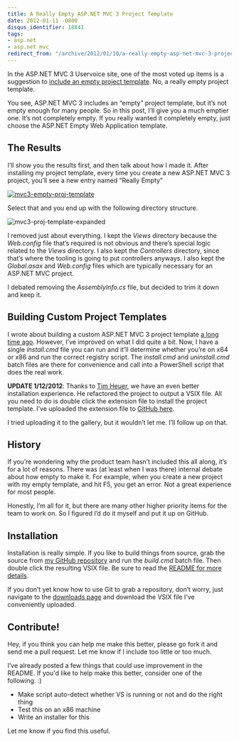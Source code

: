 ```yaml
---
title: A Really Empty ASP.NET MVC 3 Project Template
date: 2012-01-11 -0800
disqus_identifier: 18841
tags:
- asp.net
- asp.net mvc
redirect_from: "/archive/2012/01/10/a-really-empty-asp-net-mvc-3-project-template.aspx/"
---
```


In the ASP.NET MVC 3 Uservoice site, one of the most voted up items is a
suggestion to [include an empty project
template](http://aspnet.uservoice.com/forums/41201-asp-net-mvc/suggestions/2386516-the-empty-asp-net-mvc-project-template-should-be-e "Include empty project template").
No, a really empty project template.

You see, ASP.NET MVC 3 includes an “empty” project template, but it’s
not empty enough for many people. So in this post, I’ll give you a much
emptier one. It’s not completely empty. If you really wanted it
completely empty, just choose the ASP.NET Empty Web Application
template.

The Results
-----------

I’ll show you the results first, and then talk about how I made it.
After installing my project template, every time you create a new
ASP.NET MVC 3 project, you’ll see a new entry named “Really Empty”

[![mvc3-empty-proj-template](https://haacked.com/images/haacked_com/WindowsLiveWriter/A-Really-Empt.NET-MVC-3-Project-Template_E2FF/mvc3-empty-proj-template_thumb_4.png "mvc3-empty-proj-template")](https://haacked.com/images/haacked_com/WindowsLiveWriter/A-Really-Empt.NET-MVC-3-Project-Template_E2FF/mvc3-empty-proj-template_10.png)

Select that and you end up with the following directory structure.

![mvc3-proj-template-expanded](https://haacked.com/images/haacked_com/WindowsLiveWriter/A-Really-Empt.NET-MVC-3-Project-Template_E2FF/mvc3-proj-template-expanded_3.png "mvc3-proj-template-expanded")

I removed just about everything. I kept the *Views* directory because
the *Web.config* file that’s required is not obvious and there’s special
logic related to the *Views* directory. I also kept the *Controllers*
directory, since that’s where the tooling is going to put controllers
anyways. I also kept the *Global.asax* and *Web.config* files which are
typically necessary for an ASP.NET MVC project.

I debated removing the *AssemblyInfo.cs* file, but decided to trim it
down and keep it.

Building Custom Project Templates
---------------------------------

I wrote about building a custom ASP.NET MVC 3 project template [a long
time
ago](https://haacked.com/archive/2011/06/05/creating-a-custom-asp-net-mvc-project-template.aspx "Building a custom ASP.NET MVC 3 project template").
However, I’ve improved on what I did quite a bit. Now, I have a single
*install.cmd* file you can run and it’ll determine whether you’re on x64
or x86 and run the correct registry script. The *install.cmd* and
*uninstall.cmd* batch files are there for convenience and call into a
PowerShell script that does the real work.

**UPDATE 1/12/2012**: Thanks to [Tim
Heuer](http://timheuer.com/blog/ "Tim Heuer's Blog"), we have an even
better installation experience. He refactored the project to output a
VSIX file. All you need to do is double click the extension file to
install the project template. I’ve uploaded the extension file to
[GitHub
here](https://github.com/Haacked/ReallyEmptyMvc3ProjectTemplate/downloads "VSIX").

I tried uploading it to the gallery, but it wouldn’t let me. I’ll follow
up on that.

History
-------

If you’re wondering why the product team hasn’t included this all along,
it’s for a lot of reasons. There was (at least when I was there)
internal debate about how empty to make it. For example, when you create
a new project with my empty template, and hit F5, you get an error. Not
a great experience for most people.

Honestly, I’m all for it, but there are many other higher priority items
for the team to work on. So I figured I’d do it myself and put it up on
GitHub.

Installation
------------

Installation is really simple. If you like to build things from source,
grab the source from [my GitHub
repository](https://github.com/Haacked/ReallyEmptyMvc3ProjectTemplate "ReallyEmptyProjectTemplate on GitHub")
and run the *build.cmd* batch file. Then double click the resulting VSIX
file. Be sure to read the [README for more
details](https://github.com/Haacked/ReallyEmptyMvc3ProjectTemplate/blob/master/README.md "Readme file").

If you don’t yet know how to use Git to grab a repository, don’t worry,
just navigate to the [downloads
page](https://github.com/Haacked/ReallyEmptyMvc3ProjectTemplate/downloads "Downloads")
and download the VSIX file I’ve conveniently uploaded.

Contribute!
-----------

Hey, if you think you can help me make this better, please go fork it
and send me a pull request. Let me know if I include too little or too
much.

I’ve already posted a few things that could use improvement in the
README. If you'd like to help make this better, consider one of the
following. :)

-   Make script auto-detect whether VS is running or not and do the
    right thing
-   Test this on an x86 machine
-   Write an installer for this

Let me know if you find this useful.

